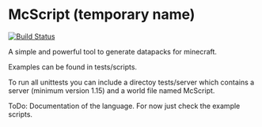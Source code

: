# McScript (temporary name)

[![Build Status](https://travis-ci.com/Inky-developer/McScript.svg?branch=master)](https://travis-ci.com/Inky-developer/McScript)

A simple and powerful tool to generate datapacks for minecraft.

Examples can be found in tests/scripts.

To run all unittests you can include a directoy tests/server which contains a server (minimum version 1.15) and a world file named McScript.

ToDo: Documentation of the language. For now just check the example scripts.
